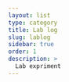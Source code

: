 ```yaml
---
layout: list
type: category
title: Lab log
slug: lablog
sidebar: true
order: 1
description: >
  Lab expriment
---
```

